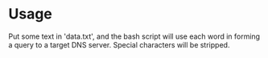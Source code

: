 # Usage

Put some text in 'data.txt', and the bash script will use each word in forming a query to a target DNS server. Special characters will be stripped.
